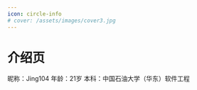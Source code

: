 ```yaml
---
icon: circle-info
# cover: /assets/images/cover3.jpg
---
```


# 介绍页

昵称：Jing104 年龄：21岁 本科：中国石油大学（华东）软件工程
